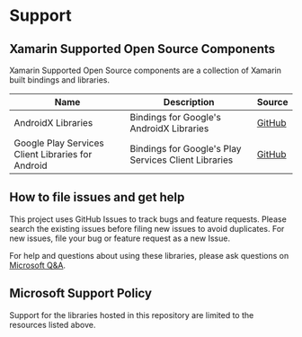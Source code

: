 # Support

## Xamarin Supported Open Source Components

Xamarin Supported Open Source components are a collection of Xamarin built bindings and libraries.

| Name                                  | Description                                                                      | Source                                                           |
|---------------------------------------|----------------------------------------------------------------------------------|------------------------------------------------------------------|
| AndroidX Libraries                    | Bindings for Google's AndroidX Libraries                                         | [GitHub](https://github.com/xamarin/AndroidX)                    |
| Google Play Services Client Libraries for Android | Bindings for Google's Play Services Client Libraries                             | [GitHub](https://github.com/xamarin/GooglePlayServicesComponents)|

## How to file issues and get help  

This project uses GitHub Issues to track bugs and feature requests. Please search the existing 
issues before filing new issues to avoid duplicates.  For new issues, file your bug or 
feature request as a new Issue.

For help and questions about using these libraries, please ask questions on [Microsoft Q&A](https://docs.microsoft.com/en-us/answers/products/dotnet).

## Microsoft Support Policy  

Support for the libraries hosted in this repository are limited to the resources listed above.
